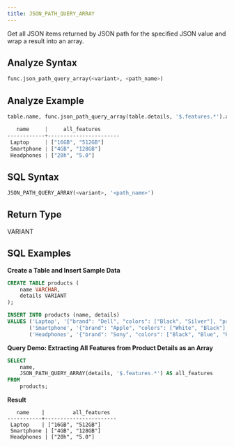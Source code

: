 ```yaml
---
title: JSON_PATH_QUERY_ARRAY
---
```


Get all JSON items returned by JSON path for the specified JSON value and wrap a result into an array.

## Analyze Syntax

```python
func.json_path_query_array(<variant>, <path_name>)
```

## Analyze Example

```python
table.name, func.json_path_query_array(table.details, '$.features.*').alias('all_features')

   name     |     all_features
------------+-----------------------
 Laptop     | ["16GB", "512GB"]
 Smartphone | ["4GB", "128GB"]
 Headphones | ["20h", "5.0"]
```

## SQL Syntax

```sql
JSON_PATH_QUERY_ARRAY(<variant>, '<path_name>')
```


## Return Type

VARIANT

## SQL Examples

**Create a Table and Insert Sample Data**

```sql
CREATE TABLE products (
    name VARCHAR,
    details VARIANT
);

INSERT INTO products (name, details)
VALUES ('Laptop', '{"brand": "Dell", "colors": ["Black", "Silver"], "price": 1200, "features": {"ram": "16GB", "storage": "512GB"}}'),
       ('Smartphone', '{"brand": "Apple", "colors": ["White", "Black"], "price": 999, "features": {"ram": "4GB", "storage": "128GB"}}'),
       ('Headphones', '{"brand": "Sony", "colors": ["Black", "Blue", "Red"], "price": 150, "features": {"battery": "20h", "bluetooth": "5.0"}}');
```

**Query Demo: Extracting All Features from Product Details as an Array**

```sql
SELECT
    name,
    JSON_PATH_QUERY_ARRAY(details, '$.features.*') AS all_features
FROM
    products;
```

**Result**

```
   name    |         all_features
-----------+-----------------------
 Laptop    | ["16GB", "512GB"]
 Smartphone | ["4GB", "128GB"]
 Headphones | ["20h", "5.0"]
```